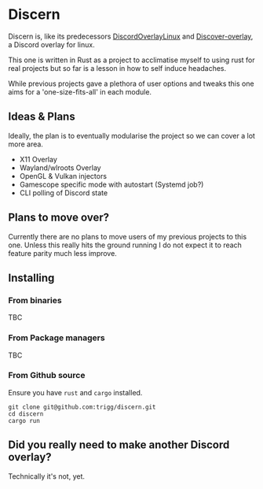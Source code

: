 # Discern

Discern is, like its predecessors [DiscordOverlayLinux](https://github.com/trigg/DiscordOverlayLinux) and [Discover-overlay](https://github.com/trigg/Discover), a Discord overlay for linux.

This one is written in Rust as a project to acclimatise myself to using rust for real projects but so far is a lesson in how to self induce headaches.

While previous projects gave a plethora of user options and tweaks this one aims for a 'one-size-fits-all' in each module.

## Ideas & Plans

Ideally, the plan is to eventually modularise the project so we can cover a lot more area.
- X11 Overlay
- Wayland/wlroots Overlay
- OpenGL & Vulkan injectors
- Gamescope specific mode with autostart (Systemd job?)
- CLI polling of Discord state

## Plans to move over?

Currently there are no plans to move users of my previous projects to this one. Unless this really hits the ground running I do not expect it to reach feature parity much less improve.


## Installing

### From binaries

TBC

### From Package managers

TBC

### From Github source

Ensure you have `rust` and `cargo` installed.

```
git clone git@github.com:trigg/discern.git
cd discern
cargo run
```

## Did you really need to make another Discord overlay?

Technically it's not, yet.
